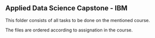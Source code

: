 ## Applied Data Science Capstone - IBM
This folder consists of all tasks to be done on the mentioned course. 

The files are ordered according to assignation in the course.
